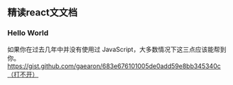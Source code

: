 ## 精读react文文档

### Hello World
如果你在过去几年中并没有使用过 JavaScript，大多数情况下这三点应该能帮到你。
https://gist.github.com/gaearon/683e676101005de0add59e8bb345340c（打不开）
